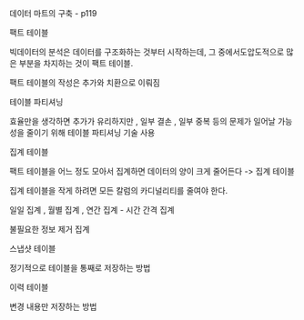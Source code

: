 데이터 마트의 구축 - p119 

팩트 테이블 

빅데이터의 분석은 데이터를 구조화하는 것부터 시작하는데, 그 중에서도압도적으로 많은 부분을 차지하는 것이 팩트 테이블. 

팩트 테이블의 작성은 추가와 치환으로 이뤄짐 

테이블 파티셔닝 

효율만을 생각하면 추가가 유리하지만 , 일부 결손 , 일부 중복 등의 문제가 일어날 가능성을 줄이기 위해 테이블 파티셔닝 기술 사용 


집계 테이블 

팩트 테이블을 어느 정도 모아서 집계하면 데이터의 양이 크게 줄어든다 -> 집계 테이블 

집계 테이블을 작게 하려면 모든 칼럼의 카디널리티를 줄여야 한다. 

일일 집계 , 월별 집계 , 연간 집계 - 시간 간격 집계 

불필요한 정보 제거 집계 


스냅샷 테이블 

정기적으로 테이블을 통째로 저장하는 방법 

이력 테이블 

변경 내용만 저장하는 방법 


